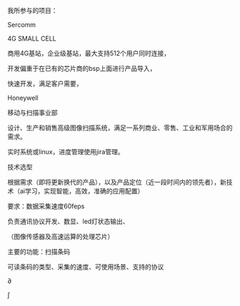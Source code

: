 我所参与的项目：

Sercomm 

4G SMALL CELL


商用4G基站，企业级基站，最大支持512个用户同时连接，

开发偏重于在已有的芯片商的bsp上面进行产品导入，

快速开发，满足客户需要，

Honeywell

移动与扫描事业部

设计、生产和销售高级图像扫描系统，满足一系列商业、零售、工业和军用场合的需求。

实时系统或linux，进度管理使用jira管理。




技术选型

根据需求（即将更新换代的产品），以及产品定位（近一段时间内的领先者），新技术（ai学习，实现智能，高效，准确的应用配置）

要求：数据采集速度60feps

负责通讯协议开发、数显、led灯状态输出、

（图像传感器及高速运算的处理芯片）

主要的功能：扫描条码

可读条码的类型、采集的速度、可使用场景、支持的协议


∂


∫